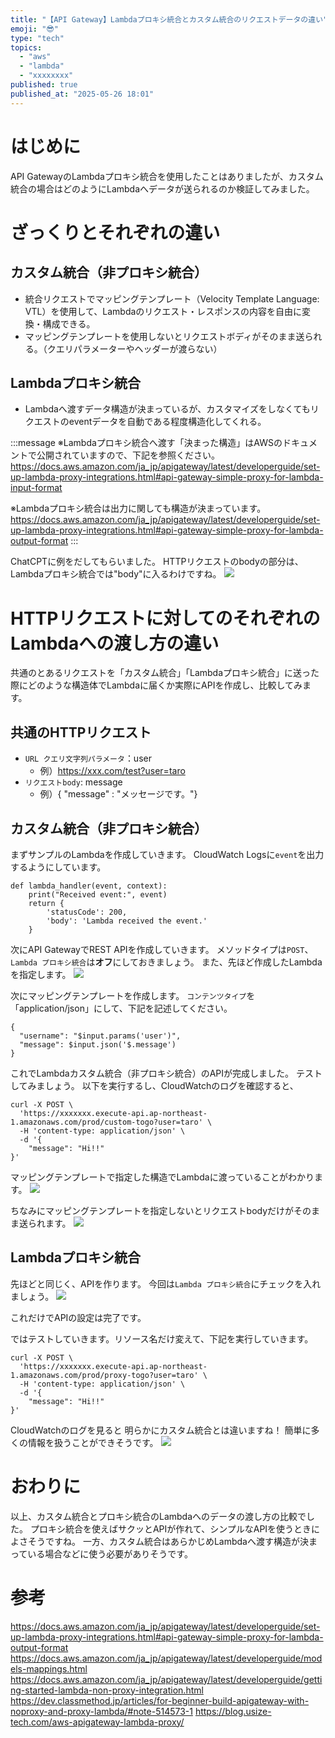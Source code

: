 ```yaml
---
title: "【API Gateway】Lambdaプロキシ統合とカスタム統合のリクエストデータの違い"
emoji: "😎"
type: "tech"
topics:
  - "aws"
  - "lambda"
  - "xxxxxxxx"
published: true
published_at: "2025-05-26 18:01"
---
```


# はじめに
API GatewayのLambdaプロキシ統合を使用したことはありましたが、カスタム統合の場合はどのようにLambdaへデータが送られるのか検証してみました。

# ざっくりとそれぞれの違い
## カスタム統合（非プロキシ統合）
- 統合リクエストでマッピングテンプレート（Velocity Template Language: VTL）を使用して、Lambdaのリクエスト・レスポンスの内容を自由に変換・構成できる。
- マッピングテンプレートを使用しないとリクエストボディがそのまま送られる。（クエリパラメーターやヘッダーが渡らない）

## Lambdaプロキシ統合
- Lambdaへ渡すデータ構造が決まっているが、カスタマイズをしなくてもリクエストのeventデータを自動である程度構造化してくれる。

:::message
※Lambdaプロキシ統合へ渡す「決まった構造」はAWSのドキュメントで公開されていますので、下記を参照ください。
    https://docs.aws.amazon.com/ja_jp/apigateway/latest/developerguide/set-up-lambda-proxy-integrations.html#api-gateway-simple-proxy-for-lambda-input-format

※Lambdaプロキシ統合は出力に関しても構造が決まっています。
https://docs.aws.amazon.com/ja_jp/apigateway/latest/developerguide/set-up-lambda-proxy-integrations.html#api-gateway-simple-proxy-for-lambda-output-format
:::

ChatCPTに例をだしてもらいました。
HTTPリクエストのbodyの部分は、Lambdaプロキシ統合では"body"に入るわけですね。
![](https://storage.googleapis.com/zenn-user-upload/dc47669d3f2d-20250526.png)


# HTTPリクエストに対してのそれぞれのLambdaへの渡し方の違い
共通のとあるリクエストを「カスタム統合」「Lambdaプロキシ統合」に送った際にどのような構造体でLambdaに届くか実際にAPIを作成し、比較してみます。

## 共通のHTTPリクエスト
- `URL クエリ文字列パラメータ`：user
    - 例）https://xxx.com/test?user=taro
- `リクエストbody`: message
    - 例）{ "message" : "メッセージです。"}

## カスタム統合（非プロキシ統合）
まずサンプルのLambdaを作成していきます。
CloudWatch Logsに`event`を出力するようにしています。
```py:lambda_handler
def lambda_handler(event, context):
    print("Received event:", event)
    return {
        'statusCode': 200,
        'body': 'Lambda received the event.'
    }
```

次にAPI GatewayでREST APIを作成していきます。
メソッドタイプは`POST`、`Lambda プロキシ統合`は**オフ**にしておきましょう。
また、先ほど作成したLambdaを指定します。
![](https://storage.googleapis.com/zenn-user-upload/314126cb6f1e-20250526.png)

次にマッピングテンプレートを作成します。
`コンテンツタイプ`を「application/json」にして、下記を記述してください。
```:VTL
{
  "username": "$input.params('user')",
  "message": $input.json('$.message')
}
```

これでLambdaカスタム統合（非プロキシ統合）のAPIが完成しました。
テストしてみましょう。
以下を実行するし、CloudWatchのログを確認すると、
```
curl -X POST \
  'https://xxxxxxx.execute-api.ap-northeast-1.amazonaws.com/prod/custom-togo?user=taro' \
  -H 'content-type: application/json' \
  -d '{
	"message": "Hi!!"
}'
```

マッピングテンプレートで指定した構造でLambdaに渡っていることがわかります。
![](https://storage.googleapis.com/zenn-user-upload/2234e0cd4935-20250526.png)

ちなみにマッピングテンプレートを指定しないとリクエストbodyだけがそのまま送られます。
![](https://storage.googleapis.com/zenn-user-upload/851d999c93c9-20250526.png)

## Lambdaプロキシ統合
先ほどと同じく、APIを作ります。
今回は`Lambda プロキシ統合`にチェックを入れましょう。
![](https://storage.googleapis.com/zenn-user-upload/f8317c0facf6-20250526.png)

これだけでAPIの設定は完了です。

ではテストしていきます。リソース名だけ変えて、下記を実行していきます。
```
curl -X POST \
  'https://xxxxxxx.execute-api.ap-northeast-1.amazonaws.com/prod/proxy-togo?user=taro' \
  -H 'content-type: application/json' \
  -d '{
	"message": "Hi!!"
}'
```

CloudWatchのログを見ると
明らかにカスタム統合とは違いますね！
簡単に多くの情報を扱うことができそうです。
![](https://storage.googleapis.com/zenn-user-upload/766b3937bfb4-20250526.png)


# おわりに
以上、カスタム統合とプロキシ統合のLambdaへのデータの渡し方の比較でした。
プロキシ統合を使えばサクッとAPIが作れて、シンプルなAPIを使うときによさそうですね。
一方、カスタム統合はあらかじめLambdaへ渡す構造が決まっている場合などに使う必要がありそうです。

# 参考
https://docs.aws.amazon.com/ja_jp/apigateway/latest/developerguide/set-up-lambda-proxy-integrations.html#api-gateway-simple-proxy-for-lambda-output-format
https://docs.aws.amazon.com/ja_jp/apigateway/latest/developerguide/models-mappings.html
https://docs.aws.amazon.com/ja_jp/apigateway/latest/developerguide/getting-started-lambda-non-proxy-integration.html
https://dev.classmethod.jp/articles/for-beginner-build-apigateway-with-noproxy-and-proxy-lambda/#note-514573-1
https://blog.usize-tech.com/aws-apigateway-lambda-proxy/